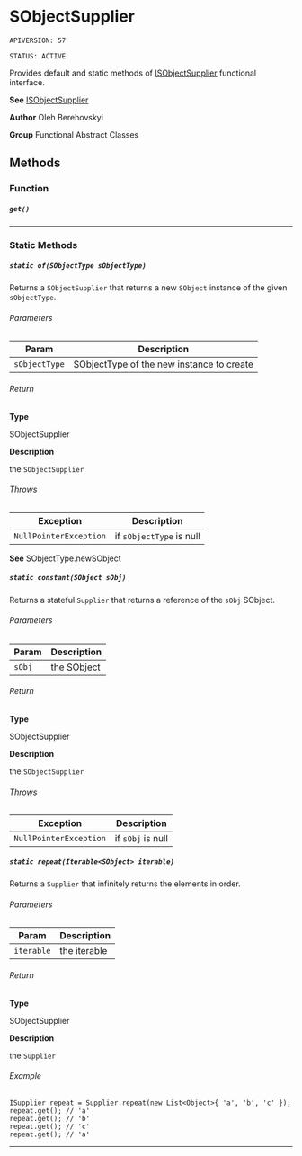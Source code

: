 # SObjectSupplier

`APIVERSION: 57`

`STATUS: ACTIVE`

Provides default and static methods of [ISObjectSupplier](/docs/Functional-Interfaces/ISObjectSupplier.md) functional interface.


**See** [ISObjectSupplier](/docs/Functional-Interfaces/ISObjectSupplier.md)


**Author** Oleh Berehovskyi


**Group** Functional Abstract Classes

## Methods
### Function
##### `get()`
---
### Static Methods
##### `static of(SObjectType sObjectType)`

Returns a `SObjectSupplier` that returns a new `SObject` instance of the given `sObjectType`.

###### Parameters
|Param|Description|
|---|---|
|`sObjectType`|SObjectType of the new instance to create|

###### Return

**Type**

SObjectSupplier

**Description**

the `SObjectSupplier`

###### Throws
|Exception|Description|
|---|---|
|`NullPointerException`|if `sObjectType` is null|


**See** SObjectType.newSObject

##### `static constant(SObject sObj)`

Returns a stateful `Supplier` that returns a reference of the `sObj` SObject.

###### Parameters
|Param|Description|
|---|---|
|`sObj`|the SObject|

###### Return

**Type**

SObjectSupplier

**Description**

the `SObjectSupplier`

###### Throws
|Exception|Description|
|---|---|
|`NullPointerException`|if `sObj` is null|

##### `static repeat(Iterable<SObject> iterable)`

Returns a `Supplier` that infinitely returns the elements in order.

###### Parameters
|Param|Description|
|---|---|
|`iterable`|the iterable|

###### Return

**Type**

SObjectSupplier

**Description**

the `Supplier`

###### Example
```apex
ISupplier repeat = Supplier.repeat(new List<Object>{ 'a', 'b', 'c' });
repeat.get(); // 'a'
repeat.get(); // 'b'
repeat.get(); // 'c'
repeat.get(); // 'a'
```

---
